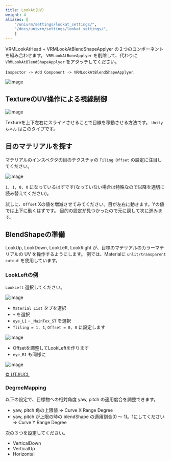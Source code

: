 ```yaml
---
title: LookAt(UV)
weight: 4
aliases: [
    "/univrm/settings/lookat_settings/",
    "/docs/univrm/settings/lookat_settings/",
    ]
---
```


VRMLookAtHead + VRMLookAtBlendShapeApplyer の２つのコンポーネントを組み合わせます。
`VRMLookAtBoneApplyer` を削除して、代わりに `VRMLookAtBlendShapeApplyer` をアタッチしてください。

`Inspector -> Add Component -> VRMLookAtBlendShapeApplyer`.

![image](/images/vrm/add_vrm_lookat_blendshape.jpg)

## TextureのUV操作による視線制御

![image](/images/wiki/blendshape_applyer.png)

Textureを上下左右にスライドさせることで目線を移動させる方法です。
`Unityちゃん` はこのタイプです。

## 目のマテリアルを探す

マテリアルのインスペクタの目のテクスチャの `Tiling Offset` の設定に注目してください。

![image](/images/wiki/material_tiling_offset.png)

`1, 1, 0, 0` になっているはずです(なっていない場合は特殊なので以降を適切に読み替えてください)。

試しに、`Offset` Xの値を増減させてみてください。目が左右に動きます。Yの値では上下に動くはずです。
目的の設定が見つかったので元に戻して次に進みます。

## BlendShapeの準備
LookUp, LookDown, LookLeft, LookRight が、目標のマテリアルのカラーマテリアルの UV を操作するようにします。
例では、Materialに `unlit/transparent cutout` を使用しています。

### LookLeftの例
`LookLeft` 選択してください。

![image](/images/wiki/lookleft.png)

* `Material List` タブを選択
* `+` を選択
* `eye_L1` - `_MainTex_ST` を選択
* `Tliling = 1, 1`, `Offset = 0, 0` に設定します

![image](/images/wiki/tiling_offset_1100.png)

* Offsetを調整してLookLeftを作ります
* `eye_R1` も同様に

![image](/images/wiki/look_left.png)

[© UTJ/UCL](http://unity-chan.com/)

### DegreeMapping

以下の設定で、目標物への相対角度 yaw, pitch の適用度合を調整できます。

* yaw, pitch 角の上限値 => Curve X Range Degree
* yaw, pitch が上限の時の blendShape の適用割合(0 ～ 1)。1にしてください => Curve Y Range Degree

次の３つを設定してください。

* VerticalDown
* VerticalUp
* Horizontal
